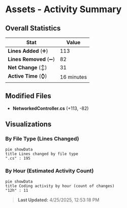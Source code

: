# Assets - Activity Summary 

## Overall Statistics

| Stat                   | Value                                                             |
| ---------------------- | ----------------------------------------------------------------- |
| **Lines Added** (➕)   | 113                                          |
| **Lines Removed** (➖) | 82                                        |
| **Net Change** (↕)    | 31                |
| **Active Time** (⌚)   | 16 minutes |


## Modified Files
- **NetworkedController.cs** (+113, -82)

## Visualizations

### By File Type (Lines Changed)

```mermaid
pie showData
title Lines changed by file type
".cs" : 195
```

### By Hour (Estimated Activity Count)

```mermaid
pie showData
title Coding activity by hour (count of changes)
"12h" : 11
```


> **Last Updated:** 4/25/2025, 12:53:18 PM